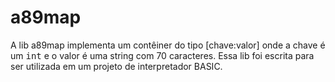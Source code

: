 # a89map

A lib a89map implementa um contêiner do tipo [chave:valor] onde a chave é um <tt>int</tt> e o valor é uma string com 70 caracteres. Essa lib foi escrita para ser utilizada em um projeto de interpretador BASIC. 


